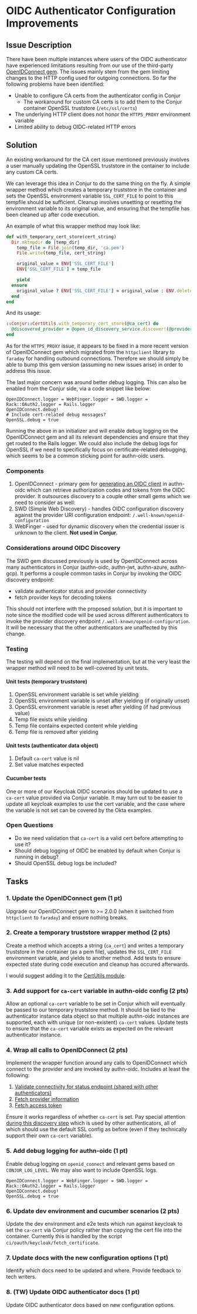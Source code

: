 # OIDC Authenticator Configuration Improvements

## Issue Description
There have been multiple instances where users of the OIDC authenticator have experienced limitations resulting from our use of the third-party [OpenIDConnect gem](https://github.com/nov/openid_connect). The issues mainly stem from the gem limiting changes to the HTTP config used for outgoing connections. So far the following problems have been identified:
- Unable to configure CA certs from the authenticator config in Conjur
  - The workaround for custom CA certs is to add them to the Conjur container OpenSSL truststore (`/etc/ssl/certs`)
- The underlying HTTP client does not honor the `HTTPS_PROXY` environment variable
- Limited ability to debug OIDC-related HTTP errors

## Solution
An existing workaround for the CA cert issue mentioned previously involves a user manually updating the OpenSSL truststore in the container to include any custom CA certs. 

We can leverage this idea in Conjur to do the same thing on the fly. A simple wrapper method which creates a temporary truststore in the container and sets the OpenSSL environment variable `SSL_CERT_FILE` to point to this tempfile should be sufficient. Cleanup involves unsetting or resetting the environment variable to its original value, and ensuring that the tempfile has been cleaned up after code execution.

An example of what this wrapper method may look like:
```ruby
def with_temporary_cert_store(cert_string)
  Dir.mktmpdir do |temp_dir|
    temp_file = File.join(temp_dir, 'ca.pem')
    File.write(temp_file, cert_string)

    original_value = ENV['SSL_CERT_FILE']
    ENV['SSL_CERT_FILE'] = temp_file

    yield
  ensure
    original_value ? ENV['SSL_CERT_FILE'] = original_value : ENV.delete('SSL_CERT_FILE')
  end
end
```

And its usage:
```ruby
::Conjur::CertUtils.with_temporary_cert_store(@ca_cert) do
  @discovered_provider = @open_id_discovery_service.discover!(@provider_uri)
end
```

As for the `HTTPS_PROXY` issue, it appears to be fixed in a more recent version of OpenIDConnect gem which migrated from the `httpclient` library to `faraday` for handling outbound connections. Therefore we should simply be able to bump this gem version (assuming no new issues arise) in order to address this issue.

The last major concern was around better debug logging. This can also be enabled from the Conjur side, via a code snippet like below:
```
OpenIDConnect.logger = WebFinger.logger = SWD.logger = Rack::OAuth2.logger = Rails.logger
OpenIDConnect.debug!
# Include cert-related debug messages?
OpenSSL.debug = true
```
Running the above in an initializer and will enable debug logging on the OpenIDConnect gem and all its relevant dependencies and ensure that they get routed to the Rails logger. We could also include the debug logs for OpenSSL if we need to specifically focus on certificate-related debugging, which seems to be a common sticking point for authn-oidc users.

### Components
1. OpenIDConnect - primary gem for [generating an OIDC client](https://github.com/cyberark/conjur/tree/master/app/domain/authentication/authn_oidc/v2/client.rb#L106C20-L106C20) in authn-oidc which can retrieve authorization codes and tokens from the OIDC provider. It outsources discovery to a couple other small gems which we need to consider as well:
1. SWD (Simple Web Discovery) - handles OIDC configuration discovery against the provider URI configuration endpoint: `/.well-known/openid-configuration` 
1. WebFinger - used for dynamic discovery when the credential issuer is unknown to the client. **Not used in Conjur.**

### Considerations around OIDC Discovery
The SWD gem discussed previously is used by OpenIDConnect across many authenticators in Conjur (authn-oidc, authn-jwt, authn-azure, authn-gcp). It performs a couple common tasks in Conjur by invoking the OIDC discovery endpoint:
  - validate authenticator status and provider connectivity
  - fetch provider keys for decoding tokens

This should not interfere with the proposed solution, but it is important to note since the modified code will be used across different authenticators to invoke the provider discovery endpoint `/.well-known/openid-configuration`. It will be necessary that the other authenticators are unaffected by this change.

### Testing
The testing will depend on the final implementation, but at the very least the wrapper method will need to be well-covered by unit tests.

#### Unit tests (temporary truststore)
1. OpenSSL environment variable is set while yielding
1. OpenSSL environment variable is unset after yielding (if originally unset)
1. OpenSSL environment variable is reset after yielding (if had previous value)
1. Temp file exists while yielding
1. Temp file contains expected content while yielding
1. Temp file is removed after yielding

#### Unit tests (authenticator data object)
1. Default `ca-cert` value is nil
1. Set value matches expected

#### Cucumber tests
One or more of our Keycloak OIDC scenarios should be updated to use a `ca-cert` value provided via Conjur variable. It may turn out to be easier to update all keycloak examples to use the cert variable, and the case where the variable is not set can be covered by the Okta examples.

### Open Questions
- Do we need validation that `ca-cert` is a valid cert before attempting to use it?
- Should debug logging of OIDC be enabled by default when Conjur is running in debug?
- Should OpenSSL debug logs be included?

## Tasks
### 1. Update the OpenIDConnect gem (1 pt)
Upgrade our OpenIDConnect gem to >= 2.0.0 (when it switched from `httpclient` to `faraday`) and ensure nothing breaks.

### 2. Create a temporary truststore wrapper method (2 pts)
Create a method which accepts a string (`ca_cert`) and writes a temporary truststore in the container (as a pem file), updates the `SSL_CERT_FILE` environment variable, and yields to another method. Add tests to ensure expected state during code execution and cleanup has occured afterwards.

I would suggest adding it to the [CertUtils module](https://github.com/cyberark/conjur/blob/master/app/domain/conjur/cert_utils.rb).

### 3. Add support for `ca-cert` variable in authn-oidc config (2 pts)
Allow an optional `ca-cert` variable to be set in Conjur which will eventually be passed to our temporary truststore method. It should be tied to the authenticator instance data object so that multiple authn-oidc instances are supported, each with unique (or non-existent) `ca-cert` values. Update tests to ensure that the `ca-cert` variable exists as expected on the relevant authenticator instance.

### 4. Wrap all calls to OpenIDConnect (2 pts)
Implement the wrapper function around any calls to OpenIDConnect which connect to the provider and are invoked by authn-oidc. Includes at least the following: 
1. [Validate connectivity for status endpoint (shared with other authenticators)](https://github.com/cyberark/conjur/tree/master/app/domain/authentication/o_auth/discover_identity_provider.rb#L31) 
1. [Fetch provider information](https://github.com/cyberark/conjur/tree/master/app/domain/authentication/authn_oidc/v2/client.rb#L106) 
1. [Fetch access token](https://github.com/cyberark/conjur/tree/master/app/domain/authentication/authn_oidc/v2/client.rb#L44)

Ensure it works regardless of whether `ca-cert` is set. Pay special attention [during this discovery step](https://github.com/cyberark/conjur/tree/master/app/domain/authentication/o_auth/discover_identity_provider.rb#L31) which is used by other authenticators, all of which should use the default SSL config as before (even if they technically support their own `ca-cert` variable).

### 5. Add debug logging for authn-oidc (1 pt)
Enable debug logging on `openid_connect` and relevant gems based on `CONJUR_LOG_LEVEL`. We may also want to include OpenSSL logs.
```
OpenIDConnect.logger = WebFinger.logger = SWD.logger = Rack::OAuth2.logger = Rails.logger
OpenIDConnect.debug!
OpenSSL.debug = true
```

### 6. Update dev environment and cucumber scenarios (2 pts)
Update the dev environment and e2e tests which run against keycloak to set the `ca-cert` via Conjur policy rather than copying the cert file into the container. Currently this is handled by the script `ci/oauth/keycloak/fetch_certificate`.

### 7. Update docs with the new configuration options (1 pt)
Identify which docs need to be updated and where. Provide feedback to tech writers.

### 8. (TW) Update OIDC authenticator docs (1 pt)
Update OIDC authenticator docs based on new configuration options.
